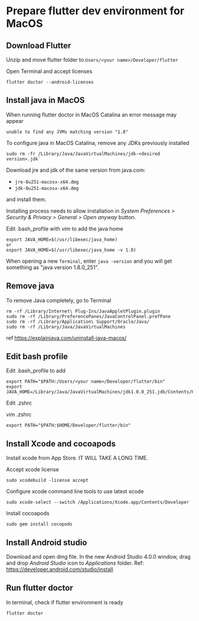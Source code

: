 # Prepare flutter dev environment for MacOS

## Download Flutter

Unzip and move flutter folder to `Users/<your name>/Developer/flutter`

Open Terminal and accept licenses
```
flutter doctor --android-licenses
```

## Install java in MacOS

When running flutter doctor in MacOS Catalina an error message may appear

```
unable to find any JVMs matching version "1.8"
```

To configure java in MacOS Catalina, remove any JDKs previously installed 

```
sudo rm -fr /Library/Java/JavaVirtualMachines/jdk-<desired version>.jdk`
```

Download jre and jdk of the same version from java.com:

- `jre-8u251-macosx-x64.dmg`
- `jdk-8u251-macosx-x64.dmg` 

and install them.

Installing process needs to allow installation in *System Preferences > Security & Privacy > General > Open anyway* button. 

Edit .bash_profile with *vim* to add the java home
```
export JAVA_HOME=$(/usr/libexec/java_home)
or
export JAVA_HOME=$(/usr/libexec/java_home -v 1.8)
```

When opening a new `Terminal`, enter `java -version` and you will get something as "java version 1.8.0_251".

## Remove java

To remove Java completely, go to Terminal 
```
rm -rf /Library/Internet\ Plug-Ins/JavaAppletPlugin.plugin  
sudo rm -rf /Library/PreferencePanes/JavaControlPanel.prefPane  
sudo rm -rf /Library/Application\ Support/Oracle/Java/ 
sudo rm -rf /Library/Java/JavaVirtualMachines 
```
ref https://explainjava.com/uninstall-java-macos/

## Edit bash profile

Edit .bash_profile to add
```
export PATH="$PATH:/Users/<your name>/Developer/flutter/bin"
export JAVA_HOME=/Library/Java/JavaVirtualMachines/jdk1.8.0_251.jdk/Contents/Home
```

Edit .zshrc

vim .zshrc
```
export PATH="$PATH:$HOME/Developer/flutter/bin"
```

## Install Xcode and cocoapods

Install xcode from App Store. IT WILL TAKE A LONG TIME.

Accept xcode license
```
sudo xcodebuild -license accept
```

Configure xcode command line tools to use latest xcode
```
sudo xcode-select --switch /Applications/Xcode.app/Contents/Developer
```

Install cocoapods
```
sudo gem install cocopods
```

## Install Android studio

Download and open dmg file. In the new Android Studio 4.0.0 window, drag and drop *Android Studio* icon to *Applications* folder.
Ref: https://developer.android.com/studio/install

## Run flutter doctor

In terminal, check if flutter environment is ready

```
flutter doctor
```
